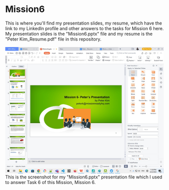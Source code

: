 # Mission6

This is where you'll find my presentation slides, my resume, which have the link to my LinkedIn profile and other answers to the tasks for Mission 6 here.
My presentation slides is the "Mission6.pptx" file and my resume is the "Peter Kim_Resume.pdf" file in this repository.
</br>
</br>
<img src="screenshot.jpg"></img><br>
This is the screenshot for my "Mission6.pptx" presentation file which I used to answer Task 6 of this Mission, Mission 6.
